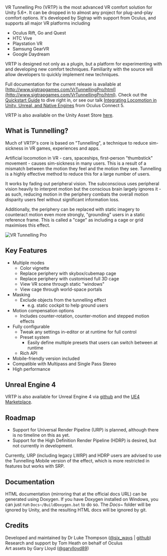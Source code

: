 VR Tunnelling Pro (VRTP) is the most advanced VR comfort solution for Unity 5.6+. It can be dropped in to almost any project for plug-and-play comfort options. It's developed by Sigtrap with support from Oculus, and supports all major VR platforms including
* Oculus Rift, Go and Quest
* HTC Vive
* Playstation VR
* Samsung GearVR
* Google Daydream

VRTP is designed not only as a plugin, but a platform for experimenting with and developing new comfort techniques. Familiarity with the source will allow developers to quickly implement new techniques.

Full documentation for the current release is available at [http://www.sigtrapgames.com/VrTunnellingPro/html](http://www.sigtrapgames.com/VrTunnellingPro/html). Check out the [Quickstart Guide](http://www.sigtrapgames.com/VrTunnellingPro/html/quickstart.html) to dive right in, or see our talk [Integrating Locomotion in Unity, Unreal, and Native Engines](https://www.youtube.com/watch?v=dBs65za8fhM) from Oculus Connect 5.

VRTP is also available on the Unity Asset Store [here](https://assetstore.unity.com/packages/tools/camera/vr-tunnelling-pro-106782).

## What is Tunnelling?
Much of VRTP's core is based on "Tunnelling", a technique to reduce sim-sickness in VR games, experiences and apps.

Artificial locomotion in VR - cars, spaceships, first-person "thumbstick" movement - causes sim-sickness in many users. This is a result of a mismatch between the motion they feel and the motion they see. Tunnelling is a highly effective method to reduce this for a large number of users.

It works by fading out peripheral vision. The subconscious uses peripheral vision heavily to interpret motion but the conscious brain largely ignores it - as such, reducing motion in the periphery combats the overall motion disparity users feel without significant information loss.

Additionally, the periphery can be replaced with static imagery to counteract motion even more strongly, "grounding" users in a static reference frame. This is called a "cage" as including a cage or grid maximises this effect.

![VR Tunnelling Pro](https://thumbs.gfycat.com/EntireSelfishBlackfootedferret-size_restricted.gif)

## Key Features
* Multiple modes
  * Color vignette
  * Replace periphery with skybox/cubemap cage
  * Replace periphery with customised full 3D cage
  * View VR scene through static "windows"
  * View cage through world-space portals
* Masking
  * Exclude objects from the tunnelling effect
    * e.g. static cockpit to help ground users
* Motion compensation options
  * Includes counter-rotation, counter-motion and stepped motion effects
* Fully configurable
  * Tweak any settings in-editor or at runtime for full control
  * Preset system
    * Easily define multiple presets that users can switch between at runtime
  * Rich API
* Mobile-friendly version included
* Compatible with Multipass and Single Pass Stereo
* High performance

## Unreal Engine 4
VRTP is also available for Unreal Engine 4 via [github](https://github.com/sigtrapgames/VrTunnellingPro-UE4) and the [UE4 Marketplace](https://www.unrealengine.com/marketplace/en-US/product/vr-tunnelling-pro/).

## Roadmap
* Support for Universal Render Pipeline (URP) is planned, although there is no timeline on this as yet. 
* Support for the High Definition Render Pipeline (HDRP) is desired, but not currently in development.

Currently, URP (including legacy LWRP) and HDRP users are advised to use the Tunnelling Mobile version of the effect, which is more restricted in features but works with SRP.

## Documentation
HTML documentation (mirroring that at the official docs URL) can be generated using Doxygen. If you have Doxygen installed on Windows, you can just run `Docs~/BuildDoxygen.bat` to do so. The *Docs~* folder will be ignored by Unity, and the resulting HTML docs will be ignored by git.

## Credits
Developed and maintained by Dr Luke Thompson ([@six_ways](https://twitter.com/six_ways) | [github](https://github.com/SixWays))  
Research and support by Tom Heath on behalf of Oculus  
Art assets by Gary Lloyd ([@garylloyd89](https://twitter.com/garylloyd89))
